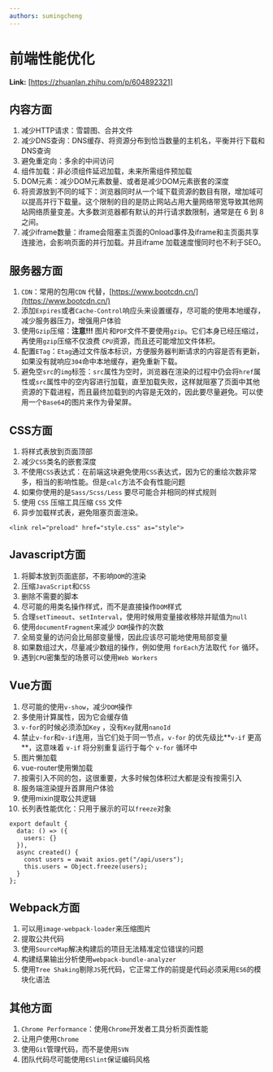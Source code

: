```yaml
---
authors: sumingcheng
---
```

# 前端性能优化



 **Link:** [https://zhuanlan.zhihu.com/p/604892321]

## 内容方面  

1. 减少HTTP请求：雪碧图、合并文件
2. 减少DNS查询：DNS缓存、将资源分布到恰当数量的主机名，平衡并行下载和DNS查询
3. 避免重定向：多余的中间访问
4. 组件加载：非必须组件延迟加载，未来所需组件预加载
5. DOM元素：减少DOM元素数量、或者是减少DOM元素嵌套的深度
6. 将资源放到不同的域下：浏览器同时从一个域下载资源的数目有限，增加域可以提高并行下载量。这个限制的目的是防止网站占用大量网络带宽导致其他网站网络质量变差。大多数浏览器都有默认的并行请求数限制，通常是在 6 到 8 之间。
7. 减少iframe数量：iframe会阻塞主页面的Onload事件及iframe和主页面共享连接池，会影响页面的并行加载。并且iframe 加载速度慢同时也不利于SEO。

## 服务器方面  

1. `CDN`：常用的包用`CDN` 代替，[https://www.bootcdn.cn/](https://www.bootcdn.cn/)
2. 添加`Expires`或者`Cache-Control`响应头来设置缓存，尽可能的使用本地缓存，减少服务器压力，增强用户体验
3. 使用`Gzip`压缩：**注意!!!** 图片和`PDF`文件不要使用`gzip`。它们本身已经压缩过，再使用`gzip`压缩不仅浪费 `CPU`资源，而且还可能增加文件体积。
4. 配置`ETag`：`Etag`通过文件版本标识，方便服务器判断请求的内容是否有更新，如果没有就响应`304`命中本地缓存，避免重新下载。
5. 避免空`src`的`img`标签：`src`属性为空时，浏览器在渲染的过程中仍会将`href`属性或`src`属性中的空内容进行加载，直至加载失败，这样就阻塞了页面中其他资源的下载进程，而且最终加载到的内容是无效的，因此要尽量避免。可以使用一个`Base64`的图片来作为骨架屏。

## CSS方面  

1. 将样式表放到页面顶部
2. 减少`CSS`类名的嵌套深度
3. 不使用`CSS`表达式：在前端这块避免使用`CSS`表达式，因为它的重绘次数非常多，相当的影响性能。但是`calc`方法不会有性能问题
4. 如果你使用的是`Sass/Scss/Less` 要尽可能合并相同的样式规则
5. 使用 `CSS` 压缩工具压缩 `CSS` 文件
6. 异步加载样式表，避免阻塞页面渲染。

```
<link rel="preload" href="style.css" as="style">
```
## Javascript方面  

1. 将脚本放到页面底部，不影响`DOM`的渲染
2. 压缩`JavaScript`和`CSS`
3. 删除不需要的脚本
4. 尽可能的用类名操作样式，而不是直接操作`DOM`样式
5. 合理`setTimeout`、`setInterval`，使用时候用变量接收移除并赋值为`null`
6. 使用`documentFragment`来减少 `DOM`操作的次数
7. 全局变量的访问会比局部变量慢，因此应该尽可能地使用局部变量
8. 如果数组过大，尽量减少数组的操作，例如使用 `forEach`方法取代 `for` 循环。
9. 遇到`CPU`密集型的场景可以使用`Web Workers`

## Vue方面  

1. 尽可能的使用`v-show`，减少`DOM`操作
2. 多使用计算属性，因为它会缓存值
3. `v-for`的时候必须添加`Key` ，没有`Key`就用`nanoId`
4. 禁止`v-for`和`v-if`连用，当它们处于同一节点，`v-for` 的优先级比**`v-if` 更高**，这意味着 `v-if` 将分别重复运行于每个 `v-for` 循环中
5. 图片懒加载
6. vue-router使用懒加载
7. 按需引入不同的包，这很重要，大多时候包体积过大都是没有按需引入
8. 服务端渲染提升首屏用户体验
9. 使用mixin提取公共逻辑
10. 长列表性能优化：只用于展示的可以`freeze`对象

```
export default {
  data: () => ({
    users: {}
  }),
  async created() {
    const users = await axios.get("/api/users");
    this.users = Object.freeze(users);
  }
};

```
## Webpack方面  

1. 可以用`image-webpack-loader`来压缩图片
2. 提取公共代码
3. 使用`SourceMap`解决构建后的项目无法精准定位错误的问题
4. 构建结果输出分析使用`webpack-bundle-analyzer`
5. 使用`Tree Shaking`剔除`JS`死代码，它正常工作的前提是代码必须采用`ES6`的模块化语法

## 其他方面  

1. `Chrome Performance`：使用`Chrome`开发者工具分析页面性能
2. 让用户使用`Chrome`
3. 使用`Git`管理代码，而不是使用`SVN`
4. 团队代码尽可能使用`ESlint`保证编码风格

